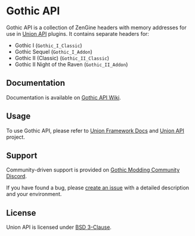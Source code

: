 # Gothic API

Gothic API is a collection of ZenGine headers with memory addresses for use in [Union API](https://gitlab.com/union-framework/union-api) plugins. It contains separate headers for:

* Gothic I (`Gothic_I_Classic`)
* Gothic Sequel (`Gothic_I_Addon`)
* Gothic II (Classic) (`Gothic_II_Classic`)
* Gothic II Night of the Raven (`Gothic_II_Addon`)

## Documentation
Documentation is available on [Gothic API Wiki](https://gitlab.com/union-framework/gothic-api/-/wikis/home).

## Usage

To use Gothic API, please refer to [Union Framework Docs](https://union-framework.gitlab.io/docs/gothic-api/) and [Union API](https://gitlab.com/union-framework/union-api) project.

## Support

Community-driven support is provided on [Gothic Modding Community Discord](https://discord.gg/mCpS5b5SUY).

If you have found a bug, please [create an issue](https://gitlab.com/union-framework/union-api/-/issues) with a detailed description and your environment.

## License

Union API is licensed under [BSD 3-Clause](https://gitlab.com/union-framework/gothic-api/-/blob/main/LICENSE).